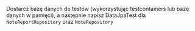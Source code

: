 Dostarcz bazę danych do testów (wykorzystując testcontainers lub bazę danych w pamięci), a następnie napisz DataJpaTest
dla `NoteReportRepository` oraz `NoteRepository`